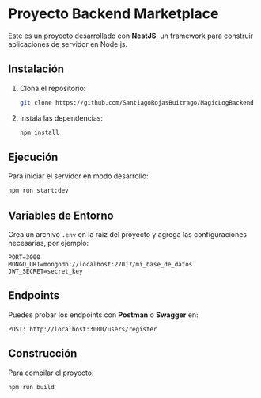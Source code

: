 # Proyecto Backend Marketplace

Este es un proyecto desarrollado con **NestJS**, un framework para construir aplicaciones de servidor en Node.js.

## Instalación

1. Clona el repositorio:
   ```sh
   git clone https://github.com/SantiagoRojasBuitrago/MagicLogBackend
   ```

2. Instala las dependencias:
   ```sh
   npm install
   ```

## Ejecución

Para iniciar el servidor en modo desarrollo:
```sh
npm run start:dev
```

## Variables de Entorno

Crea un archivo `.env` en la raíz del proyecto y agrega las configuraciones necesarias, por ejemplo:
```env
PORT=3000
MONGO_URI=mongodb://localhost:27017/mi_base_de_datos
JWT_SECRET=secret_key
```

## Endpoints

Puedes probar los endpoints con **Postman** o **Swagger** en:
```
POST: http://localhost:3000/users/register
```

## Construcción

Para compilar el proyecto:
```sh
npm run build
```



